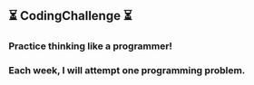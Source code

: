 ## :hourglass_flowing_sand: CodingChallenge :hourglass_flowing_sand:

### Practice thinking like a programmer!
### Each week, I will attempt one programming problem.
